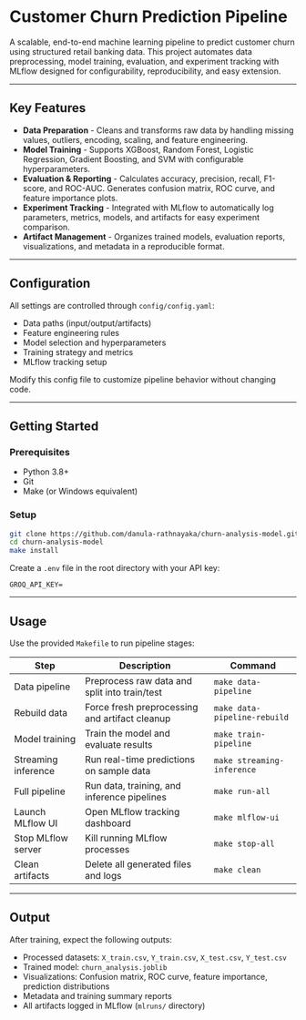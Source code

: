 # Customer Churn Prediction Pipeline

A scalable, end-to-end machine learning pipeline to predict customer churn using structured retail banking data. This project automates data preprocessing, model training, evaluation, and experiment tracking with MLflow designed for configurability, reproducibility, and easy extension.

---

## Key Features

* **Data Preparation** - Cleans and transforms raw data by handling missing values, outliers, encoding, scaling, and feature engineering.
* **Model Training** - Supports XGBoost, Random Forest, Logistic Regression, Gradient Boosting, and SVM with configurable hyperparameters.
* **Evaluation & Reporting** - Calculates accuracy, precision, recall, F1-score, and ROC-AUC. Generates confusion matrix, ROC curve, and feature importance plots.
* **Experiment Tracking** - Integrated with MLflow to automatically log parameters, metrics, models, and artifacts for easy experiment comparison.
* **Artifact Management** - Organizes trained models, evaluation reports, visualizations, and metadata in a reproducible format.

---

## Configuration

All settings are controlled through `config/config.yaml`:

* Data paths (input/output/artifacts)
* Feature engineering rules
* Model selection and hyperparameters
* Training strategy and metrics
* MLflow tracking setup

Modify this config file to customize pipeline behavior without changing code.

---

## Getting Started

### Prerequisites

* Python 3.8+
* Git
* Make (or Windows equivalent)

### Setup

```bash
git clone https://github.com/danula-rathnayaka/churn-analysis-model.git
cd churn-analysis-model
make install
```

Create a `.env` file in the root directory with your API key:

```env
GROQ_API_KEY=
```

---

## Usage

Use the provided `Makefile` to run pipeline stages:

| Step                | Description                                    | Command                      |
| ------------------- | ---------------------------------------------- | ---------------------------- |
| Data pipeline       | Preprocess raw data and split into train/test  | `make data-pipeline`         |
| Rebuild data        | Force fresh preprocessing and artifact cleanup | `make data-pipeline-rebuild` |
| Model training      | Train the model and evaluate results           | `make train-pipeline`        |
| Streaming inference | Run real-time predictions on sample data       | `make streaming-inference`   |
| Full pipeline       | Run data, training, and inference pipelines    | `make run-all`               |
| Launch MLflow UI    | Open MLflow tracking dashboard                 | `make mlflow-ui`             |
| Stop MLflow server  | Kill running MLflow processes                  | `make stop-all`              |
| Clean artifacts     | Delete all generated files and logs            | `make clean`                 |

---

## Output

After training, expect the following outputs:

* Processed datasets: `X_train.csv`, `Y_train.csv`, `X_test.csv`, `Y_test.csv`
* Trained model: `churn_analysis.joblib`
* Visualizations: Confusion matrix, ROC curve, feature importance, prediction distributions
* Metadata and training summary reports
* All artifacts logged in MLflow (`mlruns/` directory)
